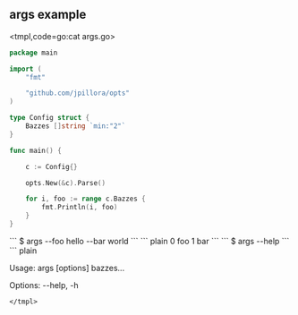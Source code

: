 ## args example

<tmpl,code=go:cat args.go>
``` go 
package main

import (
	"fmt"

	"github.com/jpillora/opts"
)

type Config struct {
	Bazzes []string `min:"2"`
}

func main() {

	c := Config{}

	opts.New(&c).Parse()

	for i, foo := range c.Bazzes {
		fmt.Println(i, foo)
	}
}
```
</tmpl>
```
$ args --foo hello --bar world
```
<tmpl,code:go run args.go foo bar>
``` plain 
0 foo
1 bar
```
</tmpl>
```
$ args --help
```
<tmpl,code:go run args.go --help>
``` plain 

  Usage: args [options] bazzes...

  Options:
  --help, -h

```
</tmpl>